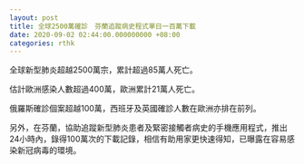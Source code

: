```yaml
---
layout: post
title: 全球2500萬確診　芬蘭追蹤病史程式單日一百萬下載
date: 2020-09-02 02:44:00.000000000 +08:00
categories: rthk
---
```


全球新型肺炎超越2500萬宗，累計超過85萬人死亡。

估計歐洲感染人數超過400萬，歐洲累計21萬人死亡。

俄羅斯確診個案超越100萬，西班牙及英國確診人數在歐洲亦排在前列。

另外，在芬蘭，協助追蹤新型肺炎患者及緊密接觸者病史的手機應用程式，推出24小時內，錄得100萬次的下載記錄，相信有助用家更快速得知，已曝露在容易感染新冠病毒的環境。
